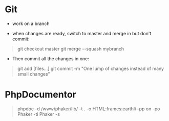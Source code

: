 # Git #


- 	work on a branch

- 	when changes are ready, switch to master and merge in but don't commit:

>	git checkout master
>	git merge --squash mybranch

- 	Then commit all the changes in one:

>	git add [files...]
>	git commit -m "One lump of changes instead of many small changes"


# PhpDocumentor # 

>	phpdoc -d /www/phaker/lib/ -t . -o HTML:frames:earthli  -pp on -po Phaker -ti Phaker -s 
